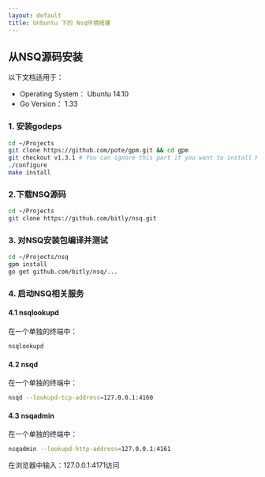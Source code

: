 ```yaml
---
layout: default
title: Unbuntu 下的 Nsq环境搭建
---
```


从NSQ源码安装
-----------

以下文档适用于：

- Operating System： Ubuntu 14.10
- Go Version： 1.33


### 1. 安装godeps

```bash
cd ~/Projects
git clone https://github.com/pote/gpm.git && cd gpm
git checkout v1.3.1 # You can ignore this part if you want to install HEAD.
./configure
make install
```

### 2.下载NSQ源码

```bash
cd ~/Projects
git clone https://github.com/bitly/nsq.git
```

### 3. 对NSQ安装包编译并测试

```bash
cd ~/Projects/nsq
gpm install
go get github.com/bitly/nsq/...
```

### 4. 启动NSQ相关服务

#### 4.1 nsqlookupd

在一个单独的终端中：
```bash
nsqlookupd
```

#### 4.2 nsqd

在一个单独的终端中：

```bash
nsqd --lookupd-tcp-address=127.0.0.1:4160
```

#### 4.3 nsqadmin


在一个单独的终端中：
```bash
nsqadmin --lookupd-http-address=127.0.0.1:4161
```

在浏览器中输入：127.0.0.1:4171访问
